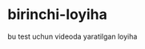 # birinchi-loyiha
bu test uchun videoda yaratilgan loyiha


<!-- Security scan triggered at 2025-09-02 14:19:25 -->